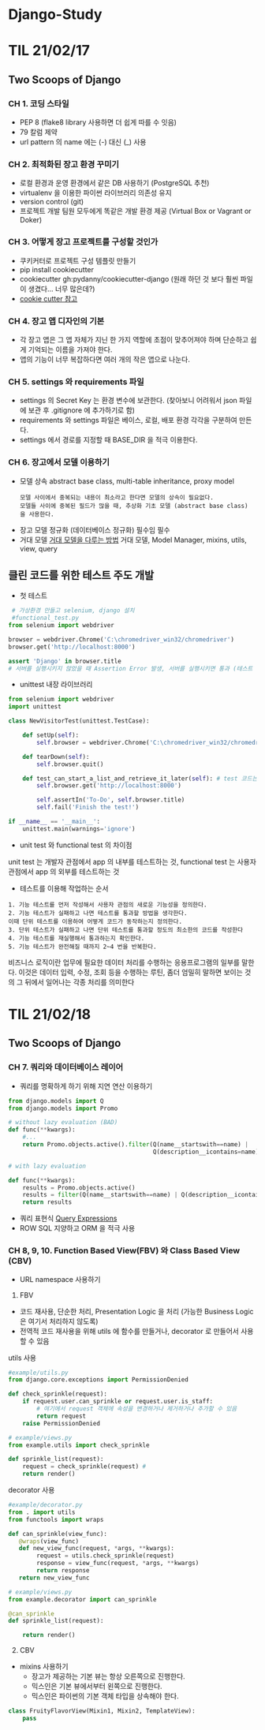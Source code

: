 # Django-Study

# TIL 21/02/17
## Two Scoops of Django

### CH 1. 코딩 스타일
  - PEP 8 (flake8 library 사용하면 더 쉽게 따를 수 잇음)
  - 79 칼럼 제약
  - url pattern 의 name 에는 (-) 대신 (_) 사용

### CH 2. 최적화된 장고 환경 꾸미기

 - 로컬 환경과 운영 환경에서 같은 DB 사용하기 (PostgreSQL 추천)
 - virtualenv 을 이용한 파이썬 라이브러리 의존성 유지
 - version control (git)
 - 프로젝트 개발 팀원 모두에게 똑같은 개발 환경 제공 (Virtual Box or Vagrant or Doker)

### CH 3. 어떻게 장고 프로젝트를 구성할 것인가
  - 쿠키커터로 프로젝트 구성 템플릿 만들기
  - pip install cookiecutter
  - cookiecutter gh:pydanny/cookiecutter-django (원래 하던 것 보다 훨씬 파일이 생겼다... 너무 많은데?)
  - [cookie cutter 참고](https://medium.com/@jsh901220/django%EC%99%80-cookiecutter-django-%EA%B0%84%EB%8B%A8-%EC%84%A4%EB%AA%85-898d063d38ff
)

### CH 4. 장고 앱 디자인의 기본
 - 각 장고 앱은 그 앱 자체가 지닌 한 가지 역할에 초점이 맞추어져야 하며 단순하고 쉽게 기억되는 이름을 가져야 한다.
 - 앱의 기능이 너무 복잡하다면 여러 개의 작은 앱으로 나눈다.

### CH 5. settings 와 requirements 파일

 - settings 의 Secret Key 는 환경 변수에 보관한다. (찾아보니 어려워서 json 파일에 보관 후 .gitignore 에 추가하기로 함)
 - requirements 와 settings 파일은 베이스, 로컬, 배포 환경 각각을 구분하여 만든다.
 - settings 에서 경로를 지정할 때 BASE_DIR 을 적극 이용한다.

### CH 6. 장고에서 모델 이용하기

 - 모델 상속 abstract base class, multi-table inheritance, proxy model
   ```text
   모델 사이에서 중복되는 내용이 최소라고 한다면 모델의 상속이 필요없다.
   모델들 사이에 중복된 필드가 많을 때, 추상화 기초 모델 (abstract base class) 을 사용한다.
   ```
 - 장고 모델 정규화 (데이터베이스 정규화) 필수임 필수
 - 거대 모델 [거대 모델을 다루는 방법](https://americanopeople.tistory.com/304)
거대 모델, Model Manager, mixins, utils, view, query
   
## 클린 코드를 위한 테스트 주도 개발

 - 첫 테스트
```python
 # 가상환경 만들고 selenium, django 설치
 #functional_test.py 
from selenium import webdriver

browser = webdriver.Chrome('C:\chromedriver_win32/chromedriver')
browser.get('http://localhost:8000')

assert 'Django' in browser.title
# 서버를 실행시키지 않았을 때 Assertion Error 발생, 서버를 실행시키면 통과 (테스트 통과)
```

 - unittest 내장 라이브러리

```python
from selenium import webdriver
import unittest

class NewVisitorTest(unittest.TestCase):

    def setUp(self):
        self.browser = webdriver.Chrome('C:\chromedriver_win32/chromedriver')

    def tearDown(self):
        self.browser.quit()

    def test_can_start_a_list_and_retrieve_it_later(self): # test 코드는 test 로 시작해야함! 이름이!
        self.browser.get('http://localhost:8000')

        self.assertIn('To-Do', self.browser.title)
        self.fail('Finish the test!')

if __name__ == '__main__':
    unittest.main(warnings='ignore')
```

 - unit test 와 functional test 의 차이점

unit test 는 개발자 관점에서 app 의 내부를 테스트하는 것, functional test 는 사용자 관점에서 app 의
외부를 테스트하는 것

 - 테스트를 이용해 작업하는 순서
```text
1. 기능 테스트를 먼저 작성해서 사용자 관점의 새로운 기능성을 정의한다.
2. 기능 테스트가 실패하고 나면 테스트를 통과할 방법을 생각한다.
이때 단위 테스트를 이용하여 어떻게 코드가 동작하는지 정의한다.
3. 단위 테스트가 실패하고 나면 단위 테스트를 통과할 정도의 최소한의 코드를 작성한다
4. 기능 테스트를 재실행해서 통과하는지 확인한다.
5. 기능 테스트가 완전해질 때까지 2~4 번을 반복한다.
```

비즈니스 로직이란 업무에 필요한 데이터 처리를 수행하는 응용프로그램의 일부를 말한다. 
이것은 데이터 입력, 수정, 조회 등을 수행하는 루틴, 좀더 엄밀히 말하면 보이는 것의 그 뒤에서 일어나는 각종 처리를 의미한다
# TIL 21/02/18

## Two Scoops of Django

### CH 7. 쿼리와 데이터베이스 레이어
 - 쿼리를 명확하게 하기 위해 지연 연산 이용하기
```python
from django.models import Q
from django.models import Promo

# without lazy evaluation (BAD)
def func(**kwargs):
    #...
    return Promo.objects.active().filter(Q(name__startswith==name) |
                                         Q(description__icontains=name))

# with lazy evaluation

def func(**kwargs):
    results = Promo.objects.active()
    results = filter(Q(name__startswith==name) | Q(description__icontains=name))
    return results
```
 - 쿼리 표현식 [Query Expressions](https://docs.djangoproject.com/en/dev/ref/models/expressions/)
 - ROW SQL 지양하고 ORM 을 적극 사용

### CH 8, 9, 10. Function Based View(FBV) 와 Class Based View (CBV)
 - URL namespace 사용하기
 1. FBV
   - 코드 재사용, 단순한 처리, Presentation Logic 을 처리 (가능한 Business Logic 은 여기서 처리하지 않도록)
   - 전역적 코드 재사용을 위해 utils 에 함수를 만들거나, decorator 로 만들어서 사용할 수 있음

utils 사용
```python
#example/utils.py
from django.core.exceptions import PermissionDenied

def check_sprinkle(request):
    if request.user.can_sprinkle or request.user.is_staff:
        # 여기에서 request 객체에 속성을 변경하거나 제거하거나 추가할 수 있음
        return request
    raise PermissionDenied

# example/views.py
from example.utils import check_sprinkle

def sprinkle_list(request):
    request = check_sprinkle(request) #
    return render()
```

decorator 사용
```python
#example/decorator.py
from . import utils
from functools import wraps

def can_sprinkle(view_func):
   @wraps(view_func)
   def new_view_func(request, *args, **kwargs):
        request = utils.check_sprinkle(request)
        response = view_func(request, *args, **kwargs)
        return response
   return new_view_func

# example/views.py
from example.decorator import can_sprinkle

@can_sprinkle
def sprinkle_list(request):

    return render()
```

 2. CBV
   - mixins 사용하기 
     - 장고가 제공하는 기본 뷰는 항상 오른쪽으로 진행한다. 
     - 믹스인은 기본 뷰에서부터 왼쪽으로 진행한다. 
     - 믹스인은 파이썬의 기본 객체 타입을 상속해야 한다.
   ```python
   class FruityFlavorView(Mixin1, Mixin2, TemplateView):
       pass
   ```